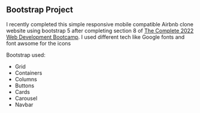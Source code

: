 ## Bootstrap Project

I recently completed this simple responsive mobile compatible Airbnb clone website using bootstrap 5 after completing section 8 of [The Complete 2022 Web Development Bootcamp](https://www.udemy.com/course/the-complete-web-development-bootcamp/). I used different tech like Google fonts and font awsome for the icons

Bootstrap used:
 <ul>
  <li> Grid </li>
  <li> Containers </li>
  <li> Columns </li>
  <li> Buttons </li>
  <li> Cards </li>
  <li> Carousel </li>
  <li> Navbar </li>
</ul>
